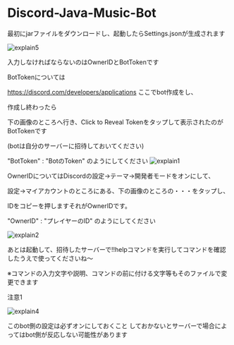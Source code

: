 # Discord-Java-Music-Bot

最初にjarファイルをダウンロードし、起動したらSettings.jsonが生成されます

![explain5](https://user-images.githubusercontent.com/63492532/104115151-58119080-534f-11eb-937e-30a720f1e2af.jpg)

入力しなければならないのはOwnerIDとBotTokenです

BotTokenについては

https://discord.com/developers/applications ここでbot作成をし、

作成し終わったら

下の画像のところへ行き、Click to Reveal Tokenをタップして表示されたのがBotTokenです

(botは自分のサーバーに招待しておいてください)

"BotToken" : "BotのToken" のようにしてください
![explain1](https://user-images.githubusercontent.com/63492532/103481509-c7065b00-4e1e-11eb-9f44-2e570e38898a.jpg)

OwnerIDについてはDiscordの設定->テーマ->開発者モードをオンにして、

設定->マイアカウントのところにある、下の画像のところの・・・をタップし、

IDをコピーを押しますそれがOwnerIDです。

"OwnerID" : "プレイヤーのID" のようにしてください

![explain2](https://user-images.githubusercontent.com/63492532/106453068-15fde980-64cc-11eb-990f-8b6be7374030.jpg)

あとは起動して、招待したサーバーで!!helpコマンドを実行してコマンドを確認したうえで使ってくださいね～

※コマンドの入力文字や説明、コマンドの前に付ける文字等もそのファイルで変更できます



注意1

![explain4](https://user-images.githubusercontent.com/63492532/103481942-45fc9300-4e21-11eb-9ac1-1a1841df8cdd.jpg)

このbot側の設定は必ずオンにしておくこと
しておかないとサーバーで場合によってはbot側が反応しない可能性があります

